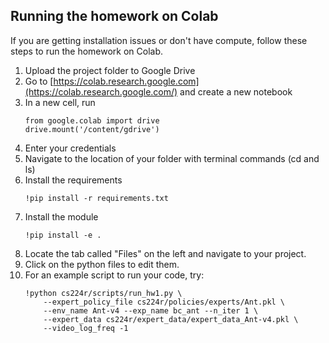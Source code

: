## Running the homework on Colab
If you are getting installation issues or don't have compute, follow these steps to run the homework on Colab.

1. Upload the project folder to Google Drive
2. Go to [https://colab.research.google.com](https://colab.research.google.com/) and create a new notebook
3. In a new cell, run 
	```
	from google.colab import drive
	drive.mount('/content/gdrive')
	```
4. Enter your credentials
5. Navigate to the location of your folder with terminal commands (cd and ls)
6. Install the requirements
	```
	!pip install -r requirements.txt
	```
7. Install the module
	```
	!pip install -e .
	```
8. Locate the tab called "Files" on the left and navigate to your project.
9. Click on the python files to edit them.
10. For an example script to run your code, try:
	```
	!python cs224r/scripts/run_hw1.py \
		--expert_policy_file cs224r/policies/experts/Ant.pkl \
		--env_name Ant-v4 --exp_name bc_ant --n_iter 1 \
		--expert_data cs224r/expert_data/expert_data_Ant-v4.pkl \
		--video_log_freq -1
	```

